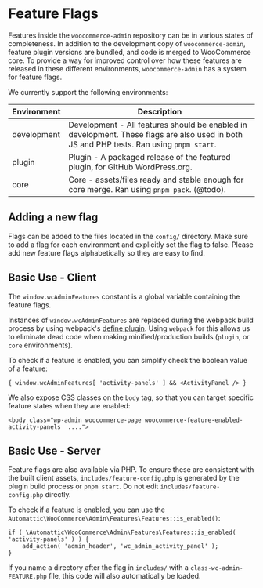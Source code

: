 # Feature Flags

Features inside the `woocommerce-admin` repository can be in various states of completeness. In addition to the development copy of `woocommerce-admin`, feature plugin versions are bundled, and code is merged to WooCommerce core. To provide a way for improved control over how these features are released in these different environments, `woocommerce-admin` has a system for feature flags.

We currently support the following environments:

| Environment | Description                                                                                                                                                            |
|-------------|------------------------------------------------------------------------------------------------------------------------------------------------------------------------|
| development | Development - All features should be enabled in development. These flags are also used in both JS and PHP tests. Ran using `pnpm start`.                                |
| plugin      | Plugin - A packaged release of the featured plugin, for GitHub WordPress.org. |                                    |
| core        | Core - assets/files ready and stable enough for core merge. Ran using `pnpm pack`. (@todo).


## Adding a new flag

Flags can be added to the files located in the `config/` directory. Make sure to add a flag for each environment and explicitly set the flag to false.
Please add new feature flags alphabetically so they are easy to find.

## Basic Use - Client

The `window.wcAdminFeatures` constant is a global variable containing the feature flags.

Instances of `window.wcAdminFeatures` are replaced during the webpack build process by using webpack's [define plugin](https://webpack.js.org/plugins/define-plugin/). Using `webpack` for this allows us to eliminate dead code when making minified/production builds (`plugin`, or `core` environments).

To check if a feature is enabled, you can simplify check the boolean value of a feature:

```
{ window.wcAdminFeatures[ 'activity-panels' ] && <ActivityPanel /> }
```

We also expose CSS classes on the `body` tag, so that you can target specific feature states when they are enabled:

```
<body class="wp-admin woocommerce-page woocommerce-feature-enabled-activity-panels  ....">
```

## Basic Use - Server

Feature flags are also available via PHP. To ensure these are consistent with the built client assets, `includes/feature-config.php` is generated by the plugin build process or `pnpm start`. Do not edit `includes/feature-config.php` directly.

To check if a feature is enabled, you can use the `Automattic\WooCommerce\Admin\Features\Features::is_enabled()`:

```
if ( \Automattic\WooCommerce\Admin\Features\Features::is_enabled( 'activity-panels' ) ) {
	add_action( 'admin_header', 'wc_admin_activity_panel' );
}
```

If you name a directory after the flag in `includes/` with a `class-wc-admin-FEATURE.php` file, this code will also automatically be loaded.
